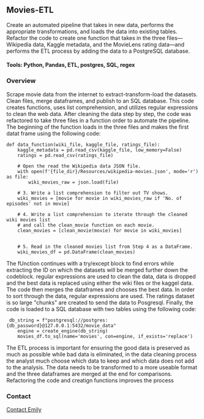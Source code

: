 ## Movies-ETL
Create an automated pipeline that takes in new data, performs the appropriate transformations, and loads the data into existing tables. Refactor the code to create one function that takes in the three files—Wikipedia data, Kaggle metadata, and the MovieLens rating data—and performs the ETL process by adding the data to a PostgreSQL database.

#### Tools: Python, Pandas, ETL, postgres, SQL, regex

### Overview
Scrape movie data from the internet to extract-transform-load the datasets. Clean files, merge dataframes, and publish to an SQL database. This code creates functions, uses list comprehension, and utilizes regular expressions to clean the web data. After cleaning the data step by step, the code was refactored to take three files in a function order to automate the pipeline. The beginning of the function loads in the three files and makes the first datat frame using the following code:

~~~
def data_function(wiki_file, kaggle_file, ratings_file):
    kaggle_metadata = pd.read_csv(kaggle_file, low_memory=False)
    ratings = pd.read_csv(ratings_file)
    
    # Open the read the Wikipedia data JSON file.
    with open(f'{file_dir}/Resources/wikipedia-movies.json', mode='r') as file:
        wiki_movies_raw = json.load(file)
    
    # 3. Write a list comprehension to filter out TV shows.
    wiki_movies = [movie for movie in wiki_movies_raw if 'No. of episodes' not in movie]

    # 4. Write a list comprehension to iterate through the cleaned wiki movies list
    # and call the clean_movie function on each movie.
    clean_movies = [clean_movie(movie) for movie in wiki_movies]


    # 5. Read in the cleaned movies list from Step 4 as a DataFrame.
    wiki_movies_df = pd.DataFrame(clean_movies)
~~~

The fUnction continues with a try/except block to find errors while extracting the ID on which the datasets will be merged further down the codeblock. regular expressions are used to clean the data, data is dropped and the best data is replaced using either the wiki files or the kaggel data. The code then merges the dataframes and chooses the best data. In order to sort through the data, regular expressions are used. The ratings dataset is so large "chunks" are created to send the data to Posgresql. Finally, the code is loaded to a SQL database with two tables using the following code: 

~~~
 db_string = f"postgresql://postgres:{db_password}@127.0.0.1:5432/movie_data"
    engine = create_engine(db_string)
    movies_df.to_sql(name='movies', con=engine, if_exists='replace')
~~~

The ETL process is important for ensuring the good data is preserved as much as possible while bad data is eliminated, in the data cleaning process the analyst much choose which data to keep and which data does not add to the analysis. The data needs to be transformed to a more useable format and the three dataframes are merged at the end for comparisons. Refactoring the code and creatign functions improves the process

### Contact
[Contact Emily](mailto:emaynard10@gmailcom)



